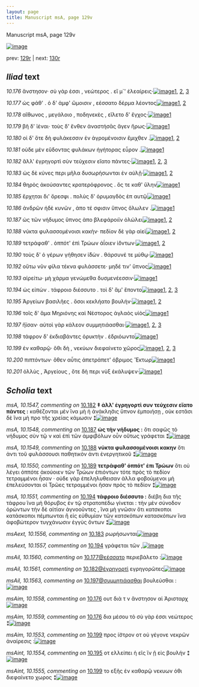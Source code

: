 ```yaml
---
layout: page
title: Manuscript msA, page 129v
---
```


Manuscript msA, page 129v

[![image](http://www.homermultitext.org/iipsrv?OBJ=IIP,1.0&FIF=/project/homer/pyramidal/deepzoom/hmt/vaimg/2017a/VA129VN_0632.tif&WID=100&CVT=JPEG)](http://www.homermultitext.org/ict2/?urn=urn:cite2:hmt:vaimg.2017a:VA129VN_0632)

prev:  [129r](../129r/) | next:  [130r](../130r/)

## *Iliad* text

*10.176* <a id="10.176"/> ἄνστησον· σὺ γάρ ἐσσι , νεώτερος . εἴ μ`' ἐλεαίρεις·[![image](http://www.homermultitext.org/iipsrv?OBJ=IIP,1.0&FIF=/project/homer/pyramidal/deepzoom/hmt/vaimg/2017a/VA129VN_0632.tif&RGN=0.4795,0.2337,0.3964,0.0255&WID=1000&CVT=JPEG)](http://www.homermultitext.org/ict2/?urn=urn:cite2:hmt:vaimg.2017a:VA129VN_0632@0.4795,0.2337,0.3964,0.0255)[1](#msAim_10.1558), [2](#msAim_10.1559), [3](#msA_10.1)

*10.177* <a id="10.177"/> ὡς φάθ' . ὁ δ' ἀμφ' ὤμοισιν , εέσσατο δέρμα λέοντος[![image](http://www.homermultitext.org/iipsrv?OBJ=IIP,1.0&FIF=/project/homer/pyramidal/deepzoom/hmt/vaimg/2017a/VA129VN_0632.tif&RGN=0.4805,0.2502,0.4224,0.0255&WID=1000&CVT=JPEG)](http://www.homermultitext.org/ict2/?urn=urn:cite2:hmt:vaimg.2017a:VA129VN_0632@0.4805,0.2502,0.4224,0.0255)[1](#msA_10.1), [2](#msAil_10.1560)

*10.178* <a id="10.178"/> αἴθωνος , μεγάλοιο , ποδηνεκὲς , εἵλετο δ' ἔγχος·[![image](http://www.homermultitext.org/iipsrv?OBJ=IIP,1.0&FIF=/project/homer/pyramidal/deepzoom/hmt/vaimg/2017a/VA129VN_0632.tif&RGN=0.4805,0.2502,0.4224,0.0255&WID=1000&CVT=JPEG)](http://www.homermultitext.org/ict2/?urn=urn:cite2:hmt:vaimg.2017a:VA129VN_0632@0.4805,0.2502,0.4224,0.0255)[1](#msA_10.1)

*10.179* <a id="10.179"/> βῆ δ' ϊέναι· τοὺς δ' ἔνθεν ἀναστήσᾱς ἄγεν ἥρως·[![image](http://www.homermultitext.org/iipsrv?OBJ=IIP,1.0&FIF=/project/homer/pyramidal/deepzoom/hmt/vaimg/2017a/VA129VN_0632.tif&RGN=0.4815,0.2878,0.4224,0.0278&WID=1000&CVT=JPEG)](http://www.homermultitext.org/ict2/?urn=urn:cite2:hmt:vaimg.2017a:VA129VN_0632@0.4815,0.2878,0.4224,0.0278)[1](#msA_10.1)

*10.180* <a id="10.180"/> οἱ δ' ὅτε δὴ φυλάκεσσιν ἐν ἀγρομένοισιν ἔμιχθεν .[![image](http://www.homermultitext.org/iipsrv?OBJ=IIP,1.0&FIF=/project/homer/pyramidal/deepzoom/hmt/vaimg/2017a/VA129VN_0632.tif&RGN=0.4795,0.3073,0.4224,0.0248&WID=1000&CVT=JPEG)](http://www.homermultitext.org/ict2/?urn=urn:cite2:hmt:vaimg.2017a:VA129VN_0632@0.4795,0.3073,0.4224,0.0248)[1](#msA_10.1), [2](#msAim_10.1552)

*10.181* <a id="10.181"/> οὐδε μὲν εὕδοντας φυλάκων ἡγήτορας εὗρον .[![image](http://www.homermultitext.org/iipsrv?OBJ=IIP,1.0&FIF=/project/homer/pyramidal/deepzoom/hmt/vaimg/2017a/VA129VN_0632.tif&RGN=0.4805,0.3261,0.4004,0.0248&WID=1000&CVT=JPEG)](http://www.homermultitext.org/ict2/?urn=urn:cite2:hmt:vaimg.2017a:VA129VN_0632@0.4805,0.3261,0.4004,0.0248)[1](#msA_10.1)

*10.182* <a id="10.182"/> ἂλλ' ἐγρηγορτὶ σὺν τεύχεσιν εἵατο πάντες·[![image](http://www.homermultitext.org/iipsrv?OBJ=IIP,1.0&FIF=/project/homer/pyramidal/deepzoom/hmt/vaimg/2017a/VA129VN_0632.tif&RGN=0.4805,0.3479,0.3504,0.0248&WID=1000&CVT=JPEG)](http://www.homermultitext.org/ict2/?urn=urn:cite2:hmt:vaimg.2017a:VA129VN_0632@0.4805,0.3479,0.3504,0.0248)[1](#msA_10.1547), [2](#msAil_10.1561), [3](#msA_10.1)

*10.183* <a id="10.183"/> ὡς δὲ κύνες περι μῆλα δυσωρήσωνται ἐν αὐλῇ·[![image](http://www.homermultitext.org/iipsrv?OBJ=IIP,1.0&FIF=/project/homer/pyramidal/deepzoom/hmt/vaimg/2017a/VA129VN_0632.tif&RGN=0.4795,0.3659,0.4164,0.0248&WID=1000&CVT=JPEG)](http://www.homermultitext.org/ict2/?urn=urn:cite2:hmt:vaimg.2017a:VA129VN_0632@0.4795,0.3659,0.4164,0.0248)[1](#msA_10.1), [2](#msAext_10.1556)

*10.184* <a id="10.184"/> θηρὸς ἀκούσαντες κρατερόφρονος . ὅς τε καθ' ὕλην[![image](http://www.homermultitext.org/iipsrv?OBJ=IIP,1.0&FIF=/project/homer/pyramidal/deepzoom/hmt/vaimg/2017a/VA129VN_0632.tif&RGN=0.4785,0.3817,0.4194,0.0255&WID=1000&CVT=JPEG)](http://www.homermultitext.org/ict2/?urn=urn:cite2:hmt:vaimg.2017a:VA129VN_0632@0.4785,0.3817,0.4194,0.0255)[1](#msA_10.1)

*10.185* <a id="10.185"/> ἔρχηται δι' ὄρεσφι . πολὺς δ' ὀρυμαγδὸς ἐπ αυτῷ[![image](http://www.homermultitext.org/iipsrv?OBJ=IIP,1.0&FIF=/project/homer/pyramidal/deepzoom/hmt/vaimg/2017a/VA129VN_0632.tif&RGN=0.4775,0.4035,0.4184,0.0218&WID=1000&CVT=JPEG)](http://www.homermultitext.org/ict2/?urn=urn:cite2:hmt:vaimg.2017a:VA129VN_0632@0.4775,0.4035,0.4184,0.0218)[1](#msA_10.1)

*10.186* <a id="10.186"/> ἀνδρῶν ἠδὲ κυνῶν , ἀπο τέ σφισιν ὕπνος ὄλωλεν .[![image](http://www.homermultitext.org/iipsrv?OBJ=IIP,1.0&FIF=/project/homer/pyramidal/deepzoom/hmt/vaimg/2017a/VA129VN_0632.tif&RGN=0.4795,0.423,0.4274,0.0218&WID=1000&CVT=JPEG)](http://www.homermultitext.org/ict2/?urn=urn:cite2:hmt:vaimg.2017a:VA129VN_0632@0.4795,0.423,0.4274,0.0218)[1](#msA_10.1)

*10.187* <a id="10.187"/> ὡς τῶν νήδυμος ὕπνος ἀπο βλεφάροιϊν ὀλώλει[![image](http://www.homermultitext.org/iipsrv?OBJ=IIP,1.0&FIF=/project/homer/pyramidal/deepzoom/hmt/vaimg/2017a/VA129VN_0632.tif&RGN=0.4765,0.4425,0.4284,0.0218&WID=1000&CVT=JPEG)](http://www.homermultitext.org/ict2/?urn=urn:cite2:hmt:vaimg.2017a:VA129VN_0632@0.4765,0.4425,0.4284,0.0218)[1](#msA_10.1548), [2](#msA_10.1)

*10.188* <a id="10.188"/> νύκτα φυλασσομένοισι κακὴν· πεδίον δὲ γὰρ αἰεὶ[![image](http://www.homermultitext.org/iipsrv?OBJ=IIP,1.0&FIF=/project/homer/pyramidal/deepzoom/hmt/vaimg/2017a/VA129VN_0632.tif&RGN=0.4815,0.4598,0.4284,0.0218&WID=1000&CVT=JPEG)](http://www.homermultitext.org/ict2/?urn=urn:cite2:hmt:vaimg.2017a:VA129VN_0632@0.4815,0.4598,0.4284,0.0218)[1](#msA_10.1549), [2](#msA_10.1)

*10.189* <a id="10.189"/> τετράφαθ' . ὁππότ' ἐπὶ Τρώων ἀΐοιεν ἰ̈όντων·[![image](http://www.homermultitext.org/iipsrv?OBJ=IIP,1.0&FIF=/project/homer/pyramidal/deepzoom/hmt/vaimg/2017a/VA129VN_0632.tif&RGN=0.4785,0.4816,0.4154,0.0173&WID=1000&CVT=JPEG)](http://www.homermultitext.org/ict2/?urn=urn:cite2:hmt:vaimg.2017a:VA129VN_0632@0.4785,0.4816,0.4154,0.0173)[1](#msA_10.1550), [2](#msA_10.1)

*10.190* <a id="10.190"/> τοὺς δ' ὁ γέρων γήθησεν ἰ̈δὼν . θάρσυνέ τε μύθῳ·[![image](http://www.homermultitext.org/iipsrv?OBJ=IIP,1.0&FIF=/project/homer/pyramidal/deepzoom/hmt/vaimg/2017a/VA129VN_0632.tif&RGN=0.4785,0.5004,0.4344,0.0188&WID=1000&CVT=JPEG)](http://www.homermultitext.org/ict2/?urn=urn:cite2:hmt:vaimg.2017a:VA129VN_0632@0.4785,0.5004,0.4344,0.0188)[1](#msA_10.1)

*10.192* <a id="10.192"/> οὕτω νῦν φίλα τέκνα φυλάσσετε· μηδέ τιν' ὕπνος[![image](http://www.homermultitext.org/iipsrv?OBJ=IIP,1.0&FIF=/project/homer/pyramidal/deepzoom/hmt/vaimg/2017a/VA129VN_0632.tif&RGN=0.4815,0.5154,0.4404,0.0255&WID=1000&CVT=JPEG)](http://www.homermultitext.org/ict2/?urn=urn:cite2:hmt:vaimg.2017a:VA129VN_0632@0.4815,0.5154,0.4404,0.0255)[1](#msA_10.1)

*10.193* <a id="10.193"/> αἱρείτω· μὴ χάρμα γενώμεθα δυσμενέεσσιν·[![image](http://www.homermultitext.org/iipsrv?OBJ=IIP,1.0&FIF=/project/homer/pyramidal/deepzoom/hmt/vaimg/2017a/VA129VN_0632.tif&RGN=0.4805,0.5372,0.4104,0.0225&WID=1000&CVT=JPEG)](http://www.homermultitext.org/ict2/?urn=urn:cite2:hmt:vaimg.2017a:VA129VN_0632@0.4805,0.5372,0.4104,0.0225)[1](#msA_10.1)

*10.194* <a id="10.194"/> ὡς εἰπὼν . τάφροιο διέσσυτο . τοὶ δ' ἅμ' ἕποντο[![image](http://www.homermultitext.org/iipsrv?OBJ=IIP,1.0&FIF=/project/homer/pyramidal/deepzoom/hmt/vaimg/2017a/VA129VN_0632.tif&RGN=0.4785,0.5522,0.3994,0.0293&WID=1000&CVT=JPEG)](http://www.homermultitext.org/ict2/?urn=urn:cite2:hmt:vaimg.2017a:VA129VN_0632@0.4785,0.5522,0.3994,0.0293)[1](#msAext_10.1557), [2](#msA_10.1), [3](#msA_10.1551)

*10.195* <a id="10.195"/> Ἀργείων βασιλῆες . ὅσοι κεκλήατο βουλήν·[![image](http://www.homermultitext.org/iipsrv?OBJ=IIP,1.0&FIF=/project/homer/pyramidal/deepzoom/hmt/vaimg/2017a/VA129VN_0632.tif&RGN=0.4835,0.5695,0.3994,0.0293&WID=1000&CVT=JPEG)](http://www.homermultitext.org/ict2/?urn=urn:cite2:hmt:vaimg.2017a:VA129VN_0632@0.4835,0.5695,0.3994,0.0293)[1](#msAint_10.1554), [2](#msA_10.1)

*10.196* <a id="10.196"/> τοῖς δ' ἅμα Μηριόνης καὶ Νέστορος ἀγλαὸς υἱὸς[![image](http://www.homermultitext.org/iipsrv?OBJ=IIP,1.0&FIF=/project/homer/pyramidal/deepzoom/hmt/vaimg/2017a/VA129VN_0632.tif&RGN=0.4815,0.5928,0.4164,0.0263&WID=1000&CVT=JPEG)](http://www.homermultitext.org/ict2/?urn=urn:cite2:hmt:vaimg.2017a:VA129VN_0632@0.4815,0.5928,0.4164,0.0263)[1](#msA_10.1)

*10.197* <a id="10.197"/> ἤϊσαν· αὐτοὶ γὰρ κάλεον συμμητιάασθαι·[![image](http://www.homermultitext.org/iipsrv?OBJ=IIP,1.0&FIF=/project/homer/pyramidal/deepzoom/hmt/vaimg/2017a/VA129VN_0632.tif&RGN=0.4775,0.6101,0.4164,0.0263&WID=1000&CVT=JPEG)](http://www.homermultitext.org/ict2/?urn=urn:cite2:hmt:vaimg.2017a:VA129VN_0632@0.4775,0.6101,0.4164,0.0263)[1](#msAil_10.1562), [2](#msA_10.1), [3](#msAil_10.1563)

*10.198* <a id="10.198"/> τάφρον δ' ἐκδιαβάντες ὀρυκτὴν . ἑδριόωντο[![image](http://www.homermultitext.org/iipsrv?OBJ=IIP,1.0&FIF=/project/homer/pyramidal/deepzoom/hmt/vaimg/2017a/VA129VN_0632.tif&RGN=0.4805,0.6281,0.4164,0.0263&WID=1000&CVT=JPEG)](http://www.homermultitext.org/ict2/?urn=urn:cite2:hmt:vaimg.2017a:VA129VN_0632@0.4805,0.6281,0.4164,0.0263)[1](#msA_10.1)

*10.199* <a id="10.199"/> ἐν καθαρῷ· ὅθι δὴ , νεκύων διεφαίνετο χῶρος[![image](http://www.homermultitext.org/iipsrv?OBJ=IIP,1.0&FIF=/project/homer/pyramidal/deepzoom/hmt/vaimg/2017a/VA129VN_0632.tif&RGN=0.4835,0.6431,0.4264,0.0263&WID=1000&CVT=JPEG)](http://www.homermultitext.org/ict2/?urn=urn:cite2:hmt:vaimg.2017a:VA129VN_0632@0.4835,0.6431,0.4264,0.0263)[1](#msAim_10.1553), [2](#msA_10.1), [3](#msAint_10.1555)

*10.200* <a id="10.200"/> πιπτόντων· ὅθεν αὖτις ἀπετράπετ' όβριμος Ἕκτωρ[![image](http://www.homermultitext.org/iipsrv?OBJ=IIP,1.0&FIF=/project/homer/pyramidal/deepzoom/hmt/vaimg/2017a/VA129VN_0632.tif&RGN=0.4845,0.6657,0.4394,0.0263&WID=1000&CVT=JPEG)](http://www.homermultitext.org/ict2/?urn=urn:cite2:hmt:vaimg.2017a:VA129VN_0632@0.4845,0.6657,0.4394,0.0263)[1](#msA_10.1)

*10.201* <a id="10.201"/> ὀλλὺς , Ἀργείους , ὅτε δὴ περι νὺξ ἐκάλυψεν·[![image](http://www.homermultitext.org/iipsrv?OBJ=IIP,1.0&FIF=/project/homer/pyramidal/deepzoom/hmt/vaimg/2017a/VA129VN_0632.tif&RGN=0.4835,0.6867,0.3884,0.0263&WID=1000&CVT=JPEG)](http://www.homermultitext.org/ict2/?urn=urn:cite2:hmt:vaimg.2017a:VA129VN_0632@0.4835,0.6867,0.3884,0.0263)[1](#msA_10.1)

## *Scholia* text

*msA, 10.1547, commenting on* [10.182](#10.182)  <a id="msA_10.1547"/> **‡ ἀλλ' ἐγρηγορτὶ συν τεύχεσιν εἴατο πάντες :** καθέζονται μέν ἵνα μὴ ἡ ἀνάκλη̈σις ὕπνον ἐμποιήσῃ , οὐκ εστᾶσι δὲ ἵνα μὴ προ τῆς χρείας κάμωσιν ⁑[![image](http://www.homermultitext.org/iipsrv?OBJ=IIP,1.0&FIF=/project/homer/pyramidal/deepzoom/hmt/vaimg/2017a/VA129VN_0632.tif&RGN=0.203,0.3426,0.225,0.0631&WID=1000&CVT=JPEG)](http://www.homermultitext.org/ict2/?urn=urn:cite2:hmt:vaimg.2017a:VA129VN_0632@0.203,0.3426,0.225,0.0631)

*msA, 10.1548, commenting on* [10.187](#10.187)  <a id="msA_10.1548"/> **ὠς τὴν νήδυμος :** ὅτι σαφῶς τὸ νήδυμος σὺν τῷ ν καὶ ἐπὶ τῶν ἀμφιβόλων οὖν οὕτως γράφεται ⁑[![image](http://www.homermultitext.org/iipsrv?OBJ=IIP,1.0&FIF=/project/homer/pyramidal/deepzoom/hmt/vaimg/2017a/VA129VN_0632.tif&RGN=0.2,0.3997,0.229,0.0391&WID=1000&CVT=JPEG)](http://www.homermultitext.org/ict2/?urn=urn:cite2:hmt:vaimg.2017a:VA129VN_0632@0.2,0.3997,0.229,0.0391)

*msA, 10.1549, commenting on* [10.188](#10.188)  <a id="msA_10.1549"/> **νύκτα φυλασσομένοισι κακην** ὅτι ἀντι τοῦ φυλάσσουσι παθητικὸν ἀντι ἐνεργητικοῦ ⁑[![image](http://www.homermultitext.org/iipsrv?OBJ=IIP,1.0&FIF=/project/homer/pyramidal/deepzoom/hmt/vaimg/2017a/VA129VN_0632.tif&RGN=0.203,0.4335,0.229,0.0391&WID=1000&CVT=JPEG)](http://www.homermultitext.org/ict2/?urn=urn:cite2:hmt:vaimg.2017a:VA129VN_0632@0.203,0.4335,0.229,0.0391)

*msA, 10.1550, commenting on* [10.189](#10.189)  <a id="msA_10.1550"/> **τετράφαθ' ὁππότ' ἐπι Τρώων** ὅτι οὐ λέγει ὁππότε ἀκούοιεν τῶν Τρώων ἐπιόντων τότε πρὸς τὸ πεδίον τετραμμένοι ἦσαν · οὐδε γὰρ ἐπεληλυθεισαν ἀλλα φοβούμενοι μὴ ἐπελεύσονται οἱ Τρῶες τετραμμένοι ῆσαν πρὸς τὸ πεδίον ⁑[![image](http://www.homermultitext.org/iipsrv?OBJ=IIP,1.0&FIF=/project/homer/pyramidal/deepzoom/hmt/vaimg/2017a/VA129VN_0632.tif&RGN=0.2,0.4591,0.232,0.0699&WID=1000&CVT=JPEG)](http://www.homermultitext.org/ict2/?urn=urn:cite2:hmt:vaimg.2017a:VA129VN_0632@0.2,0.4591,0.232,0.0699)

*msA, 10.1551, commenting on* [10.194](#10.194)  <a id="msA_10.1551"/> **τάφροιο διέσσυτο :** διέβη δια τῆς τάφρου ἵνα μὴ θόρυβος ἐν τῷ στρατοπέδω γίνεται : τὴν μὲν σύνοδον ὁρώντων τὴν δὲ αἰτίαν ἀγνοοῦντες , ἵνα μὴ γνῶσιν ὅτι κατσκοποι κατάσκοποι πέμπωνται ἢ εἰς εὐθυμίαν τῶν κατσκόπων κατασκόπων ἵνα ἀφοβώτερον τυγχάνωσιν ἐγγὺς ὄντων ⁑[![image](http://www.homermultitext.org/iipsrv?OBJ=IIP,1.0&FIF=/project/homer/pyramidal/deepzoom/hmt/vaimg/2017a/VA129VN_0632.tif&RGN=0.193,0.5274,0.247,0.0819&WID=1000&CVT=JPEG)](http://www.homermultitext.org/ict2/?urn=urn:cite2:hmt:vaimg.2017a:VA129VN_0632@0.193,0.5274,0.247,0.0819)

*msAext, 10.1556, commenting on* [10.183](#10.183)  <a id="msAext_10.1556"/> ρωρήσωνται[![image](http://www.homermultitext.org/iipsrv?OBJ=IIP,1.0&FIF=/project/homer/pyramidal/deepzoom/hmt/vaimg/2017a/VA129VN_0632.tif&RGN=0.105,0.3794,0.088,0.0203&WID=1000&CVT=JPEG)](http://www.homermultitext.org/ict2/?urn=urn:cite2:hmt:vaimg.2017a:VA129VN_0632@0.105,0.3794,0.088,0.0203)

*msAext, 10.1557, commenting on* [10.194](#10.194)  <a id="msAext_10.1557"/> γράφεται τῶν ,[![image](http://www.homermultitext.org/iipsrv?OBJ=IIP,1.0&FIF=/project/homer/pyramidal/deepzoom/hmt/vaimg/2017a/VA129VN_0632.tif&RGN=0.17,0.562,0.04,0.0203&WID=1000&CVT=JPEG)](http://www.homermultitext.org/ict2/?urn=urn:cite2:hmt:vaimg.2017a:VA129VN_0632@0.17,0.562,0.04,0.0203)

*msAil, 10.1560, commenting on* [10.177@εέσσατο](#10.177@εέσσατο)  <a id="msAil_10.1560"/> περιεβάλετο :[![image](http://www.homermultitext.org/iipsrv?OBJ=IIP,1.0&FIF=/project/homer/pyramidal/deepzoom/hmt/vaimg/2017a/VA129VN_0632.tif&RGN=0.72,0.2464,0.072,0.015&WID=1000&CVT=JPEG)](http://www.homermultitext.org/ict2/?urn=urn:cite2:hmt:vaimg.2017a:VA129VN_0632@0.72,0.2464,0.072,0.015)

*msAil, 10.1561, commenting on* [10.182@ἐγρηγορτὶ](#10.182@ἐγρηγορτὶ)  <a id="msAil_10.1561"/> εγρηγορῶτες[![image](http://www.homermultitext.org/iipsrv?OBJ=IIP,1.0&FIF=/project/homer/pyramidal/deepzoom/hmt/vaimg/2017a/VA129VN_0632.tif&RGN=0.546,0.3441,0.072,0.015&WID=1000&CVT=JPEG)](http://www.homermultitext.org/ict2/?urn=urn:cite2:hmt:vaimg.2017a:VA129VN_0632@0.546,0.3441,0.072,0.015)

*msAil, 10.1563, commenting on* [10.197@συμμητιάασθαι](#10.197@συμμητιάασθαι)  <a id="msAil_10.1563"/> βουλεύσθαι :[![image](http://www.homermultitext.org/iipsrv?OBJ=IIP,1.0&FIF=/project/homer/pyramidal/deepzoom/hmt/vaimg/2017a/VA129VN_0632.tif&RGN=0.775,0.6063,0.072,0.015&WID=1000&CVT=JPEG)](http://www.homermultitext.org/ict2/?urn=urn:cite2:hmt:vaimg.2017a:VA129VN_0632@0.775,0.6063,0.072,0.015)

*msAim, 10.1558, commenting on* [10.176](#10.176)  <a id="msAim_10.1558"/> ουτ διὰ τ ν ἄνστησον αἱ Ἀρισταρχ[![image](http://www.homermultitext.org/iipsrv?OBJ=IIP,1.0&FIF=/project/homer/pyramidal/deepzoom/hmt/vaimg/2017a/VA129VN_0632.tif&RGN=0.476,0.2194,0.127,0.018&WID=1000&CVT=JPEG)](http://www.homermultitext.org/ict2/?urn=urn:cite2:hmt:vaimg.2017a:VA129VN_0632@0.476,0.2194,0.127,0.018)

*msAim, 10.1559, commenting on* [10.176](#10.176)  <a id="msAim_10.1559"/> δια μέσου τὸ σὺ γὰρ έσσι νεώτερος ⁑[![image](http://www.homermultitext.org/iipsrv?OBJ=IIP,1.0&FIF=/project/homer/pyramidal/deepzoom/hmt/vaimg/2017a/VA129VN_0632.tif&RGN=0.623,0.2179,0.127,0.018&WID=1000&CVT=JPEG)](http://www.homermultitext.org/ict2/?urn=urn:cite2:hmt:vaimg.2017a:VA129VN_0632@0.623,0.2179,0.127,0.018)

*msAim, 10.1553, commenting on* [10.199](#10.199)  <a id="msAim_10.1553"/> προς ί̈στρον οτ οὐ γέγονε νεκρῶν ἀναίρεσις :[![image](http://www.homermultitext.org/iipsrv?OBJ=IIP,1.0&FIF=/project/homer/pyramidal/deepzoom/hmt/vaimg/2017a/VA129VN_0632.tif&RGN=0.414,0.6544,0.078,0.0413&WID=1000&CVT=JPEG)](http://www.homermultitext.org/ict2/?urn=urn:cite2:hmt:vaimg.2017a:VA129VN_0632@0.414,0.6544,0.078,0.0413)

*msAint, 10.1554, commenting on* [10.195](#10.195)  <a id="msAint_10.1554"/> οτ ελλείπει ἡ εῖς ἵν ῇ εἰς βουλήν ⁑[![image](http://www.homermultitext.org/iipsrv?OBJ=IIP,1.0&FIF=/project/homer/pyramidal/deepzoom/hmt/vaimg/2017a/VA129VN_0632.tif&RGN=0.875,0.5695,0.05,0.0293&WID=1000&CVT=JPEG)](http://www.homermultitext.org/ict2/?urn=urn:cite2:hmt:vaimg.2017a:VA129VN_0632@0.875,0.5695,0.05,0.0293)

*msAint, 10.1555, commenting on* [10.199](#10.199)  <a id="msAint_10.1555"/> το εξῆς ἐν καθαρῷ νεκυων όθι διεφαίνετο χωρος ⁑[![image](http://www.homermultitext.org/iipsrv?OBJ=IIP,1.0&FIF=/project/homer/pyramidal/deepzoom/hmt/vaimg/2017a/VA129VN_0632.tif&RGN=0.899,0.6446,0.042,0.0646&WID=1000&CVT=JPEG)](http://www.homermultitext.org/ict2/?urn=urn:cite2:hmt:vaimg.2017a:VA129VN_0632@0.899,0.6446,0.042,0.0646)